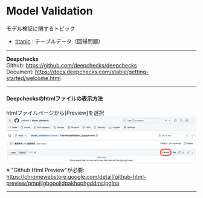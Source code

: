 # Model Validation
モデル検証に関するトピック

- [titanic](./titanic) : テーブルデータ（回帰問題）

***
**Deepchecks**  
Github: https://github.com/deepchecks/deepchecks  
Document: https://docs.deepchecks.com/stable/getting-started/welcome.html

***
#### Deepchecksのhtmlファイルの表示方法
htmlファイルページから[Preview]を選択  
<img src="display_images/github_preview.png" alt="classes">  
※ "Github Html Preview"が必要: https://chromewebstore.google.com/detail/github-html-preview/pmpjligbgooljdpakhophgddmcipglna

***
